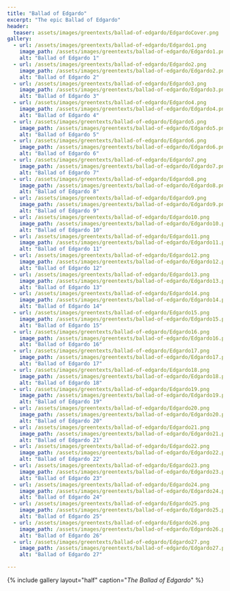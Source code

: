 ```yaml
---
title: "Ballad of Edgardo"
excerpt: "The epic Ballad of Edgardo"
header:
  teaser: assets/images/greentexts/ballad-of-edgardo/EdgardoCover.png
gallery:
  - url: /assets/images/greentexts/ballad-of-edgardo/Edgardo1.png
    image_path: /assets/images/greentexts/ballad-of-edgardo/Edgardo1.png
    alt: "Ballad of Edgardo 1"
  - url: /assets/images/greentexts/ballad-of-edgardo/Edgardo2.png
    image_path: /assets/images/greentexts/ballad-of-edgardo/Edgardo2.png
    alt: "Ballad of Edgardo 2"
  - url: /assets/images/greentexts/ballad-of-edgardo/Edgardo3.png
    image_path: /assets/images/greentexts/ballad-of-edgardo/Edgardo3.png
    alt: "Ballad of Edgardo 3"
  - url: /assets/images/greentexts/ballad-of-edgardo/Edgardo4.png
    image_path: /assets/images/greentexts/ballad-of-edgardo/Edgardo4.png
    alt: "Ballad of Edgardo 4"
  - url: /assets/images/greentexts/ballad-of-edgardo/Edgardo5.png
    image_path: /assets/images/greentexts/ballad-of-edgardo/Edgardo5.png
    alt: "Ballad of Edgardo 5"
  - url: /assets/images/greentexts/ballad-of-edgardo/Edgardo6.png
    image_path: /assets/images/greentexts/ballad-of-edgardo/Edgardo6.png
    alt: "Ballad of Edgardo 6"
  - url: /assets/images/greentexts/ballad-of-edgardo/Edgardo7.png
    image_path: /assets/images/greentexts/ballad-of-edgardo/Edgardo7.png
    alt: "Ballad of Edgardo 7"
  - url: /assets/images/greentexts/ballad-of-edgardo/Edgardo8.png
    image_path: /assets/images/greentexts/ballad-of-edgardo/Edgardo8.png
    alt: "Ballad of Edgardo 8"
  - url: /assets/images/greentexts/ballad-of-edgardo/Edgardo9.png
    image_path: /assets/images/greentexts/ballad-of-edgardo/Edgardo9.png
    alt: "Ballad of Edgardo 9"
  - url: /assets/images/greentexts/ballad-of-edgardo/Edgardo10.png
    image_path: /assets/images/greentexts/ballad-of-edgardo/Edgardo10.png
    alt: "Ballad of Edgardo 10"
  - url: /assets/images/greentexts/ballad-of-edgardo/Edgardo11.png
    image_path: /assets/images/greentexts/ballad-of-edgardo/Edgardo11.png
    alt: "Ballad of Edgardo 11"
  - url: /assets/images/greentexts/ballad-of-edgardo/Edgardo12.png
    image_path: /assets/images/greentexts/ballad-of-edgardo/Edgardo12.png
    alt: "Ballad of Edgardo 12"
  - url: /assets/images/greentexts/ballad-of-edgardo/Edgardo13.png
    image_path: /assets/images/greentexts/ballad-of-edgardo/Edgardo13.png
    alt: "Ballad of Edgardo 13"
  - url: /assets/images/greentexts/ballad-of-edgardo/Edgardo14.png
    image_path: /assets/images/greentexts/ballad-of-edgardo/Edgardo14.png
    alt: "Ballad of Edgardo 14"
  - url: /assets/images/greentexts/ballad-of-edgardo/Edgardo15.png
    image_path: /assets/images/greentexts/ballad-of-edgardo/Edgardo15.png
    alt: "Ballad of Edgardo 15"
  - url: /assets/images/greentexts/ballad-of-edgardo/Edgardo16.png
    image_path: /assets/images/greentexts/ballad-of-edgardo/Edgardo16.png
    alt: "Ballad of Edgardo 16"
  - url: /assets/images/greentexts/ballad-of-edgardo/Edgardo17.png
    image_path: /assets/images/greentexts/ballad-of-edgardo/Edgardo17.png
    alt: "Ballad of Edgardo 17"
  - url: /assets/images/greentexts/ballad-of-edgardo/Edgardo18.png
    image_path: /assets/images/greentexts/ballad-of-edgardo/Edgardo18.png
    alt: "Ballad of Edgardo 18"
  - url: /assets/images/greentexts/ballad-of-edgardo/Edgardo19.png
    image_path: /assets/images/greentexts/ballad-of-edgardo/Edgardo19.png
    alt: "Ballad of Edgardo 19"
  - url: /assets/images/greentexts/ballad-of-edgardo/Edgardo20.png
    image_path: /assets/images/greentexts/ballad-of-edgardo/Edgardo20.png
    alt: "Ballad of Edgardo 20"
  - url: /assets/images/greentexts/ballad-of-edgardo/Edgardo21.png
    image_path: /assets/images/greentexts/ballad-of-edgardo/Edgardo21.png
    alt: "Ballad of Edgardo 21"
  - url: /assets/images/greentexts/ballad-of-edgardo/Edgardo22.png
    image_path: /assets/images/greentexts/ballad-of-edgardo/Edgardo22.png
    alt: "Ballad of Edgardo 22"
  - url: /assets/images/greentexts/ballad-of-edgardo/Edgardo23.png
    image_path: /assets/images/greentexts/ballad-of-edgardo/Edgardo23.png
    alt: "Ballad of Edgardo 23"
  - url: /assets/images/greentexts/ballad-of-edgardo/Edgardo24.png
    image_path: /assets/images/greentexts/ballad-of-edgardo/Edgardo24.png
    alt: "Ballad of Edgardo 24"
  - url: /assets/images/greentexts/ballad-of-edgardo/Edgardo25.png
    image_path: /assets/images/greentexts/ballad-of-edgardo/Edgardo25.png
    alt: "Ballad of Edgardo 25"
  - url: /assets/images/greentexts/ballad-of-edgardo/Edgardo26.png
    image_path: /assets/images/greentexts/ballad-of-edgardo/Edgardo26.png
    alt: "Ballad of Edgardo 26"
  - url: /assets/images/greentexts/ballad-of-edgardo/Edgardo27.png
    image_path: /assets/images/greentexts/ballad-of-edgardo/Edgardo27.png
    alt: "Ballad of Edgardo 27"

---
```


{% include gallery layout="half" caption="*The Ballad of Edgardo*" %}